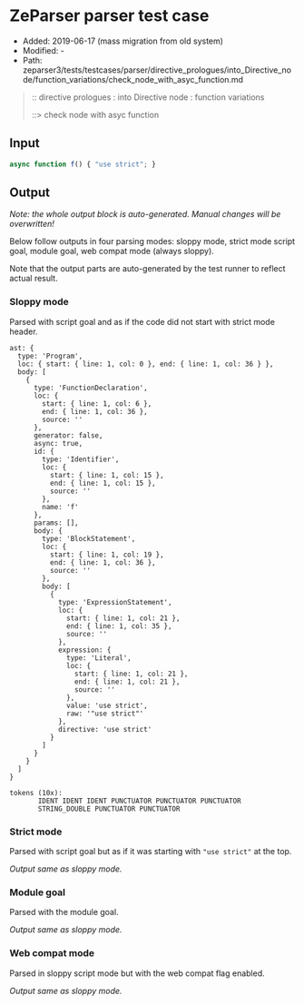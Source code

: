 # ZeParser parser test case

- Added: 2019-06-17 (mass migration from old system)
- Modified: -
- Path: zeparser3/tests/testcases/parser/directive_prologues/into_Directive_node/function_variations/check_node_with_asyc_function.md

> :: directive prologues : into Directive node : function variations
>
> ::> check node with asyc function

## Input

`````js
async function f() { "use strict"; }
`````

## Output

_Note: the whole output block is auto-generated. Manual changes will be overwritten!_

Below follow outputs in four parsing modes: sloppy mode, strict mode script goal, module goal, web compat mode (always sloppy).

Note that the output parts are auto-generated by the test runner to reflect actual result.

### Sloppy mode

Parsed with script goal and as if the code did not start with strict mode header.

`````
ast: {
  type: 'Program',
  loc: { start: { line: 1, col: 0 }, end: { line: 1, col: 36 } },
  body: [
    {
      type: 'FunctionDeclaration',
      loc: {
        start: { line: 1, col: 6 },
        end: { line: 1, col: 36 },
        source: ''
      },
      generator: false,
      async: true,
      id: {
        type: 'Identifier',
        loc: {
          start: { line: 1, col: 15 },
          end: { line: 1, col: 15 },
          source: ''
        },
        name: 'f'
      },
      params: [],
      body: {
        type: 'BlockStatement',
        loc: {
          start: { line: 1, col: 19 },
          end: { line: 1, col: 36 },
          source: ''
        },
        body: [
          {
            type: 'ExpressionStatement',
            loc: {
              start: { line: 1, col: 21 },
              end: { line: 1, col: 35 },
              source: ''
            },
            expression: {
              type: 'Literal',
              loc: {
                start: { line: 1, col: 21 },
                end: { line: 1, col: 21 },
                source: ''
              },
              value: 'use strict',
              raw: '"use strict"'
            },
            directive: 'use strict'
          }
        ]
      }
    }
  ]
}

tokens (10x):
       IDENT IDENT IDENT PUNCTUATOR PUNCTUATOR PUNCTUATOR
       STRING_DOUBLE PUNCTUATOR PUNCTUATOR
`````

### Strict mode

Parsed with script goal but as if it was starting with `"use strict"` at the top.

_Output same as sloppy mode._

### Module goal

Parsed with the module goal.

_Output same as sloppy mode._

### Web compat mode

Parsed in sloppy script mode but with the web compat flag enabled.

_Output same as sloppy mode._
